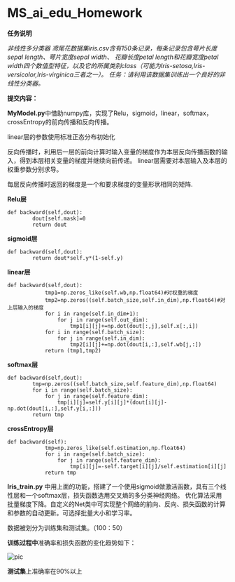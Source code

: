 # MS_ai_edu_Homework
**任务说明**

*非线性多分类器
鸢尾花数据集iris.csv含有150条记录，每条记录包含萼片长度sepal length、萼片宽度sepal width、 花瓣长度petal length和花瓣宽度petal width四个数值型特征，以及它的所属类别class（可能为Iris-setosa,Iris-versicolor,Iris-virginica三者之一）。
任务：请利用该数据集训练出一个良好的非线性分类器。*

**提交内容：**


**MyModel.py**中借助numpy库，实现了Relu，sigmoid，linear，softmax，crossEntropy的前向传播和反向传播。

linear层的参数使用标准正态分布初始化

反向传播时，利用后一层的前向计算时输入变量的梯度作为本层反向传播函数的输入，得到本层相关变量的梯度并继续向前传递。
linear层需要对本层输入及本层的权重参数分别求导。

每层反向传播时返回的梯度是一个和要求梯度的变量形状相同的矩阵.

**Relu层**
```
def backward(self,dout):
        dout[self.mask]=0
        return dout 
```

**sigmoid层**
```
def backward(self,dout):
        return dout*self.y*(1-self.y)
```
**linear层**
```
def backward(self,dout):
            tmp1=np.zeros_like(self.wb,np.float64)#对权重的梯度
            tmp2=np.zeros((self.batch_size,self.in_dim),np.float64)#对上层输入的梯度
            for i in range(self.in_dim+1):
                for j in range(self.out_dim):
                    tmp1[i][j]+=np.dot(dout[:,j],self.x[:,i])
            for i in range(self.batch_size):
                for j in range(self.in_dim):
                    tmp2[i][j]+=np.dot(dout[i,:],self.wb[j,:])
            return (tmp1,tmp2)
```

**softmax层**
```
def backward(self,dout):
        tmp=np.zeros((self.batch_size,self.feature_dim),np.float64)
        for i in range(self.batch_size):
            for j in range(self.feature_dim):
                tmp[i][j]=self.y[i][j]*(dout[i][j]-np.dot(dout[i,:],self.y[i,:]))
        return tmp
```
**crossEntropy层**
```
def backward(self):
            tmp=np.zeros_like(self.estimation,np.float64) 
            for i in range(self.batch_size):
                for j in range(self.feature_dim):
                    tmp[i][j]=-self.target[i][j]/self.estimation[i][j]
            return tmp
 ```


**Iris_train.py** 中用上面的功能，搭建了一个使用sigmoid做激活函数，具有三个线性层和一个softmax层，损失函数选用交叉熵的多分类神经网络。
优化算法采用批量梯度下降。自定义的Net类中可实现整个网络的前向、反向、损失函数的计算和参数的自动更新。可选择批量大小和学习率。

数据被划分为训练集和测试集。（100：50）

**训练过程中**准确率和损失函数的变化趋势如下：


![pic](https://github.com/yulong-XJTU/MS_ai_edu_Homework/blob/iris_classification/acc_loss.PNG)

**测试集**上准确率在90%以上

